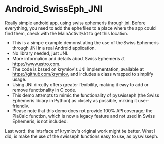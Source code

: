 # Android_SwissEph_JNI
Really simple android app, using swiss ephemeris through jni.
Before everything, you need to add the ephe files to a place where the app could find them, check with the MainActivity.kt to get this location.

* This is a simple example demonstrating the use of the Swiss Ephemeris through JNI in a real Android application.
* No library needed, just JNI.
* More information and details about Swiss Ephemeris at https://www.astro.com.
* The code is based on krymlov's JNI implementation, available at https://github.com/krymlov, and includes a class wrapped to simplify usage.
* Using JNI directly offers greater flexibility, making it easy to add or remove functionality in C code.
* This demo attempts to mimic the functionality of pyswisseph (the Swiss Ephemeris library in Python) as closely as possible, making it user-friendly.
* Please note that this demo does not provide 100% API coverage; the PlaCalc function, which is now a legacy feature and not used in Swiss Ephemeris, is not included.

Last word: the interface of krymlov's original work might be better. What I did, is make the use of the swisseph functions easy to use, as pyswisseph.
